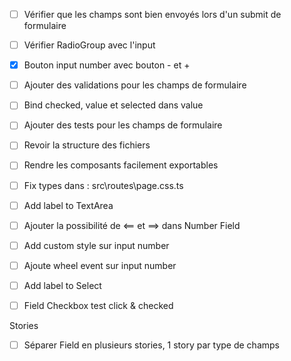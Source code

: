 - [ ] Vérifier que les champs sont bien envoyés lors d'un submit de formulaire

- [ ] Vérifier RadioGroup avec l'input
- [x] Bouton input number avec bouton - et +
- [ ] Ajouter des validations pour les champs de formulaire
- [ ] Bind checked, value et selected dans value
- [ ] Ajouter des tests pour les champs de formulaire
- [ ] Revoir la structure des fichiers
- [ ] Rendre les composants facilement exportables
- [ ] Fix types dans : src\routes\page.css.ts
- [ ] Add label to TextArea
- [ ] Ajouter la possibilité de <== et ==> dans Number Field
- [ ] Add custom style sur input number
- [ ] Ajoute wheel event sur input number
- [ ] Add label to Select
- [ ] Field Checkbox test click & checked

Stories
- [ ] Séparer Field en plusieurs stories, 1 story par type de champs